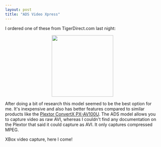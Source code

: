 ```yaml
---
layout: post
title: "ADS Video Xpress"
---
```


<p>I ordered one of these from TigerDirect.com last night:</p>
<p style="TEXT-ALIGN: center"><a href="http://www.tigerdirect.com/applications/SearchTools/item-details.asp?EdpNo=1456601&amp;CatId=0" target="_blank"><img src="http://images.tigerdirect.com/SkuImages/gallery/large/A03-7068-a.JPG" width="200" border="0" /></a></p>
<p>After doing a bit of research this model seemed to be the best option for me. It's inexpensive and also has better features compared to similar products like the <a href="http://www.tigerdirect.com/applications/SearchTools/item-details.asp?EdpNo=882297&amp;CatId=1428" target="_blank">Plextor ConvertX PX-AV100U</a>. The ADS model allows you to capture video as raw AVI, whereas I couldn't find any documentation on the Plextor that said it could capture as AVI. It only captures compressed MPEG.</p>
<p>XBox video capture, here I come!</p>
 
